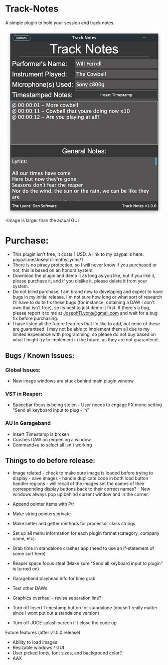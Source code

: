 # Track-Notes
A simple plugin to hold your session and track notes.

![alt tag](https://github.com/JosephTLyons/Track-Notes/blob/master/Images/Track%20Notes%20GUI.png?raw=true)
-Image is larger than the actual GUI

# Purchase:
* This plugin isn't free, it costs 1 USD.  A link to my paypal is here: paypal.me/JosephTimothyLyons/1
* There is no piracy protection, so I will never know if you purchased or not, this is based on an honors system.
* Download the plugin and demo it as long as you like, but if you like it, please purchase it, and if you dislike it, please delete it from your system.
* Do not blind purchase.  I am brand new to developing and expect to have bugs in my initial release.  I'm not sure how long or what sort of research I'll have to do to fix these bugs (for instance, obtaining a DAW I don't own that isn't free), so its best to just demo it first.  If there's a bug, please report it to me at JosephTLyons@gmail.com and wait for a bug fix before purchasing.
* I have listed all the future features that I'd like to add, but none of these are guaranteed.  I may not be able to implement them all due to my limited experience with programming, so please do not buy based on what I might try to implement in the future, as they are not guaranteed.

## Bugs / Known Issues:
### Global Issues:
* New image windows are stuck behind main plugin window 

### VST in Reaper:
* Spacebar focus is being stolen - User needs to engage FX menu setting "Send all keyboard input to plug - in"

### AU in Garageband
* Insert Timestamp is broken
* Crashes DAW on reopening a window
* Command+a to select all isn't working

## Things to do before release:
* Image related - check to make sure image is loaded before trying to display - save images - handle duplicate code in both load button handler regions - will recall of the images set the names of their corresponding display buttons back to their correct names? - New windows always pop up behind current window and in the corner.

* Append pointer items with Ptr
* Make string pointers private
* Make setter and getter methods for processor class strings

* Set up all menu information for each plugin format (category, company name, etc).
* Grab time in standalone crashes app (need to use an if-statement of some sort here)
* Reaper space focus steal (Make sure "Send all keyboard input to plugin" is turned on)
* Garageband playhead info for time grab
* Test other DAWs
* Graphics overhaul - revise separation line?
* Turn off Insert Timestamp button for standalone (doesn't really matter since I wont put out a standalone version)
* Turn off JUCE splash screen if I close the code up

Future features (after v1.0.0 release)
* Ability to load images
* Resizable windows / GUI
* User picked fonts, font sizes, and background color?
* AAX
